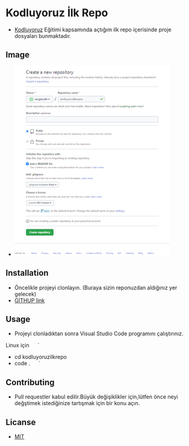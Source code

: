 # Kodluyoruz İlk Repo
- [Kodluyoruz](https://kodluyoruz.org/tr/kodluyoruz/) Eğitimi kapsamında açtığım ilk repo içerisinde proje dosyaları bunmaktadır.

## Image
- ![GiTHUP logo](githup.PNG)

## Installation
- Öncelikle projeyi clonlayın. (Buraya sizin reponuzdan aldığınız yer gelecek)
- [GİTHUP link](https://github.com/nergizcelik/kodluyoruzilkrepo)

## Usage
- Projeyi clonladıktan sonra Visual Studio Code programını çalıştırınız.

Linux için
 `  `  ` 
- cd kodluyoruzilkrepo
- code .
 `  `  ` 

## Contributing 
- Pull requestler kabul edilir.Büyük değişiklikler için,lütfen önce neyi değştimek istediğinize tartışmak için bir konu açın.

## Licanse
- [MIT](https://choosealicense.com/licenses/mit/)

